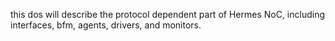 this dos will describe the protocol dependent part of Hermes NoC, including interfaces, bfm, agents, drivers, and monitors.

